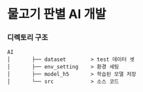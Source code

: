 # 물고기 판별 AI 개발
### 디렉토리 구조
```
AI
│       ├── dataset        > test 데이터 셋
│       ├── env_setting    > 환경 세팅
│       ├── model_h5       > 학습된 모델 저장
│       └── src            > 소스 코드
```